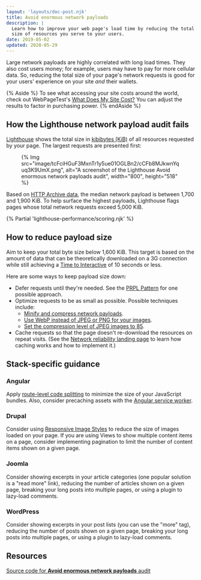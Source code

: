 ```yaml
---
layout: 'layouts/doc-post.njk'
title: Avoid enormous network payloads
description: |
  Learn how to improve your web page's load time by reducing the total file
  size of resources you serve to your users.
date: 2019-05-02
updated: 2020-05-29
---
```


Large network payloads are highly correlated with long load times.
They also cost users money;
for example, users may have to pay for more cellular data.
So, reducing the total size of your page's network requests is good
for your users' experience on your site _and_ their wallets.

{% Aside %}
To see what accessing your site costs around the world,
check out WebPageTest's [What Does My Site Cost?](https://whatdoesmysitecost.com/)
You can adjust the results to factor in purchasing power.
{% endAside %}

## How the Lighthouse network payload audit fails

[Lighthouse](/docs/lighthouse/overview/)
shows the total size in [kibibytes (KiB)](https://en.wikipedia.org/wiki/Kibibyte) of all resources requested by your page.
The largest requests are presented first:

<figure>
  {% Img src="image/tcFciHGuF3MxnTr1y5ue01OGLBn2/cCFb8MJkwnYquq3K9UmX.png", alt="A screenshot of the Lighthouse Avoid enormous network payloads audit", width="800", height="518" %}
</figure>

Based on [HTTP Archive data](https://httparchive.org/reports/state-of-the-web?start=latest#bytesTotal),
the median network payload is between 1,700 and 1,900&nbsp;KiB.
To help surface the highest payloads,
Lighthouse flags pages whose total network requests exceed 5,000&nbsp;KiB.

{% Partial 'lighthouse-performance/scoring.njk' %}

## How to reduce payload size

Aim to keep your total byte size below 1,600&nbsp;KiB.
This target is based on the amount of data that can be
theoretically downloaded on a 3G connection
while still achieving a [Time to Interactive](http://web.dev/tti/) of 10&nbsp;seconds or less.

Here are some ways to keep payload size down:

- Defer requests until they're needed.
  See the [PRPL Pattern](https://web.dev/apply-instant-loading-with-prpl/) for one possible approach.
- Optimize requests to be as small as possible. Possible techniques include:
  - [Minify and compress network payloads](https://web.dev/reduce-network-payloads-using-text-compression/).
  - [Use WebP instead of JPEG or PNG for your images](https://web.dev/serve-images-webp/).
  - [Set the compression level of JPEG images to 85](https://web.dev/use-imagemin-to-compress-images/).
- Cache requests so that the page doesn't re-download the resources
  on repeat visits. (See the [Network reliability landing page](https://web.dev/reliable/)
  to learn how caching works and how to implement it.)

## Stack-specific guidance

### Angular

Apply [route-level code splitting](https://web.dev/route-level-code-splitting-in-angular/) to
minimize the size of your JavaScript bundles. Also, consider precaching assets
with the [Angular service
worker](https://web.dev/precaching-with-the-angular-service-worker/).

### Drupal

Consider using [Responsive Image
Styles](https://www.drupal.org/docs/8/mobile-guide/responsive-images-in-drupal-8)
to reduce the size of images loaded on your page. If you are using Views to show
multiple content items on a page, consider implementing pagination to limit the
number of content items shown on a given page.

### Joomla

Consider showing excerpts in your article categories (one popular solution is a "read more"
link), reducing the number of articles shown on a given page, breaking your long
posts into multiple pages, or using a plugin to lazy-load comments.

### WordPress

Consider showing excerpts in your post lists (you can use the "more" tag), reducing
the number of posts shown on a given page, breaking your long posts into
multiple pages, or using a plugin to lazy-load comments.

## Resources

[Source code for **Avoid enormous network payloads** audit](https://github.com/GoogleChrome/lighthouse/blob/master/lighthouse-core/audits/byte-efficiency/total-byte-weight.js)
